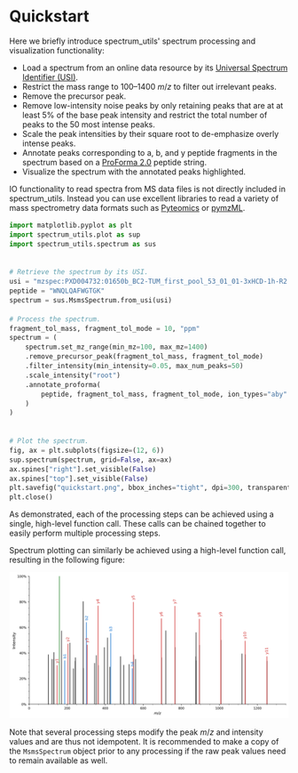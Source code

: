 # Quickstart

Here we briefly introduce spectrum_utils' spectrum processing and visualization functionality:

- Load a spectrum from an online data resource by its [Universal Spectrum Identifier (USI)](https://www.psidev.info/usi).
- Restrict the mass range to 100–1400 _m_/_z_ to filter out irrelevant peaks.
- Remove the precursor peak.
- Remove low-intensity noise peaks by only retaining peaks that are at at least 5% of the base peak intensity and restrict the total number of peaks to the 50 most intense peaks.
- Scale the peak intensities by their square root to de-emphasize overly intense peaks.
- Annotate peaks corresponding to a, b, and y peptide fragments in the spectrum based on a [ProForma 2.0](https://www.psidev.info/proforma) peptide string.
- Visualize the spectrum with the annotated peaks highlighted.

IO functionality to read spectra from MS data files is not directly included in spectrum_utils.
Instead you can use excellent libraries to read a variety of mass spectrometry data formats such as [Pyteomics](https://pyteomics.readthedocs.io/) or [pymzML](https://pymzml.readthedocs.io/).

```python
import matplotlib.pyplot as plt
import spectrum_utils.plot as sup
import spectrum_utils.spectrum as sus


# Retrieve the spectrum by its USI.
usi = "mzspec:PXD004732:01650b_BC2-TUM_first_pool_53_01_01-3xHCD-1h-R2:scan:41840"
peptide = "WNQLQAFWGTGK"
spectrum = sus.MsmsSpectrum.from_usi(usi)

# Process the spectrum.
fragment_tol_mass, fragment_tol_mode = 10, "ppm"
spectrum = (
    spectrum.set_mz_range(min_mz=100, max_mz=1400)
    .remove_precursor_peak(fragment_tol_mass, fragment_tol_mode)
    .filter_intensity(min_intensity=0.05, max_num_peaks=50)
    .scale_intensity("root")
    .annotate_proforma(
        peptide, fragment_tol_mass, fragment_tol_mode, ion_types="aby"
    )
)


# Plot the spectrum.
fig, ax = plt.subplots(figsize=(12, 6))
sup.spectrum(spectrum, grid=False, ax=ax)
ax.spines["right"].set_visible(False)
ax.spines["top"].set_visible(False)
plt.savefig("quickstart.png", bbox_inches="tight", dpi=300, transparent=True)
plt.close()
```

As demonstrated, each of the processing steps can be achieved using a single, high-level function call.
These calls can be chained together to easily perform multiple processing steps.

Spectrum plotting can similarly be achieved using a high-level function call, resulting in the following figure:

![](quickstart.png)

Note that several processing steps modify the peak _m_/_z_ and intensity values and are thus not idempotent.
It is recommended to make a copy of the `MsmsSpectrum` object prior to any processing if the raw peak values need to remain available as well.
